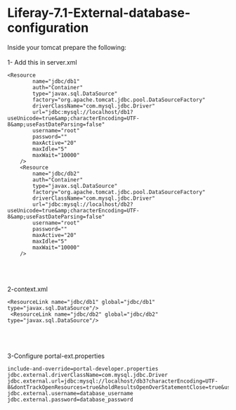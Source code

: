 # Liferay-7.1-External-database-configuration


Inside your tomcat prepare the following:
<br><br>
1- Add this in server.xml
```
<Resource
		name="jdbc/db1"
		auth="Container"
		type="javax.sql.DataSource"
		factory="org.apache.tomcat.jdbc.pool.DataSourceFactory"
		driverClassName="com.mysql.jdbc.Driver"
		url="jdbc:mysql://localhost/db1?useUnicode=true&amp;characterEncoding=UTF-8&amp;useFastDateParsing=false"
		username="root"
		password=""
		maxActive="20"
		maxIdle="5"
		maxWait="10000"
	/>
	<Resource
		name="jdbc/db2"
		auth="Container"
		type="javax.sql.DataSource"
		factory="org.apache.tomcat.jdbc.pool.DataSourceFactory"
		driverClassName="com.mysql.jdbc.Driver"
		url="jdbc:mysql://localhost/db2?useUnicode=true&amp;characterEncoding=UTF-8&amp;useFastDateParsing=false"
		username="root"
		password=""
		maxActive="20"
		maxIdle="5"
		maxWait="10000"
	/>
  ```
  <br><br><br>
  2-context.xml
   ```
  <ResourceLink name="jdbc/db1" global="jdbc/db1" type="javax.sql.DataSource"/>
	<ResourceLink name="jdbc/db2" global="jdbc/db2" type="javax.sql.DataSource"/>
   ```
   <br><br><br>
  3-Configure portal-ext.properties
   ```
  include-and-override=portal-developer.properties
  jdbc.external.driverClassName=com.mysql.jdbc.Driver
  jdbc.external.url=jdbc:mysql://localhost/db3?characterEncoding=UTF-8&dontTrackOpenResources=true&holdResultsOpenOverStatementClose=true&useFastDateParsing=false&useUnicode=true
  jdbc.external.username=database_username
  jdbc.external.password=database_password
  ```
